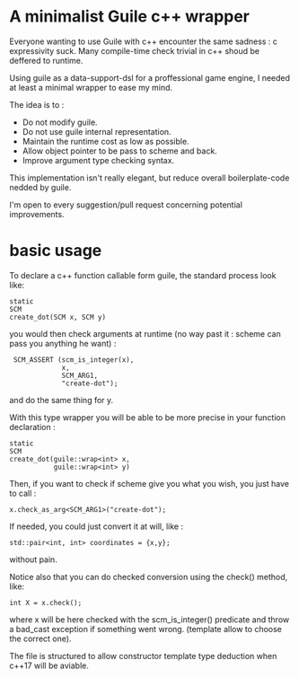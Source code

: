 # A minimalist Guile c++ wrapper

Everyone wanting to use Guile with c++ encounter the same sadness : c
expressivity suck. Many compile-time check trivial in c++ shoud be
deffered to runtime.

Using guile as a data-support-dsl for a proffessional game engine, I
needed at least a minimal wrapper to ease my mind.

The idea is to :

 - Do not modify guile.
 - Do not use guile internal representation.
 - Maintain the runtime cost as low as possible.
 - Allow object pointer to be pass to scheme and back.
 - Improve argument type checking syntax.

This implementation isn't really elegant, but reduce overall
boilerplate-code nedded by guile.

I'm open to every suggestion/pull request concerning potential
improvements.

# basic usage

To declare a c++ function callable form guile, the standard process
look like:

    static
    SCM
    create_dot(SCM x, SCM y)

you would then check arguments at runtime (no way past it : scheme
can pass you anything he want) :

    
     SCM_ASSERT (scm_is_integer(x),
                 x, 
                 SCM_ARG1, 
                 "create-dot");

and do the same thing for y.

With this type wrapper you will be able to be more precise in your
function declaration :

    static
    SCM
    create_dot(guile::wrap<int> x,
               guile::wrap<int> y)

Then, if you want to check if scheme give you what you wish, you just
have to call :

    x.check_as_arg<SCM_ARG1>("create-dot");

If needed, you could just convert it at will, like :

    std::pair<int, int> coordinates = {x,y};

without pain.

Notice also that you can do checked conversion using the check()
method, like:

    int X = x.check();

where x will be here checked with the scm_is_integer() predicate and
throw a bad_cast exception if something went wrong.
(template allow to choose the correct one).

The file is structured to allow constructor template type deduction
when c++17 will be aviable.
